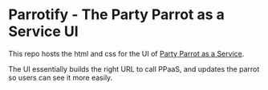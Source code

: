 # Parrotify - The Party Parrot as a Service UI

This repo hosts the html and css for the UI of [Party Parrot as a Service](https://github.com/francoislg/PPaaS).

The UI essentially builds the right URL to call PPaaS, and updates the parrot so users can see it more easily.

